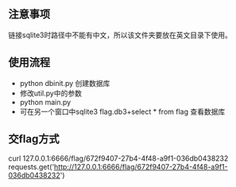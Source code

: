 ## 注意事项
链接sqlite3时路径中不能有中文，所以该文件夹要放在英文目录下使用。

## 使用流程
- python dbinit.py 创建数据库
- 修改util.py中的参数
- python main.py
- 可在另一个窗口中sqlite3 flag.db3+select * from flag 查看数据库

## 交flag方式
curl 127.0.0.1:6666/flag/672f9407-27b4-4f48-a9f1-036db0438232
requests.get('http://127.0.0.1:6666/flag/672f9407-27b4-4f48-a9f1-036db0438232')
